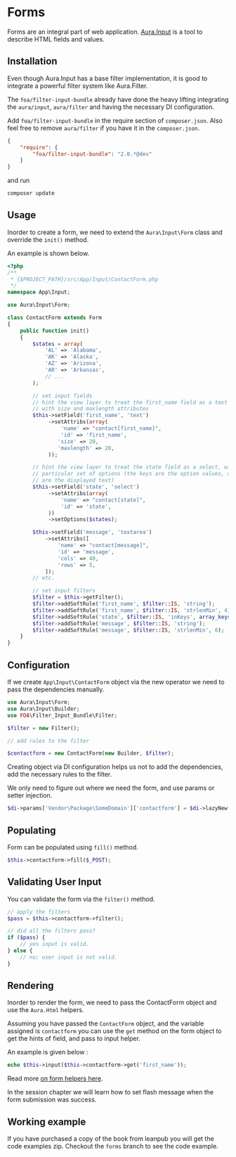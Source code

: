 # Forms

Forms are an integral part of web application.
[Aura.Input](https://github.com/auraphp/Aura.Input) is a tool to 
describe HTML fields and values. 

## Installation

Even though Aura.Input has a base filter implementation,
it is good to integrate a powerful filter system like Aura.Filter.

The `foa/filter-input-bundle` already have done the heavy lifting integrating
the `aura/input`, `aura/filter` and having the necessary DI configuration.

Add `foa/filter-input-bundle` in the require section of `composer.json`.
Also feel free to remove `aura/filter` if you have it in the `composer.json`.

```json
{
    "require": {
        "foa/filter-input-bundle": "2.0.*@dev"
    }
}
```

and run

```bash
composer update
```

## Usage

Inorder to create a form, we need to extend the `Aura\Input\Form` class
and override the `init()` method.

An example is shown below.

```php
<?php
/**
 * {$PROJECT_PATH}/src/App/Input/ContactForm.php
 */
namespace App\Input;

use Aura\Input\Form;

class ContactForm extends Form
{
    public function init()
    {
        $states = array(
            'AL' => 'Alabama',
            'AK' => 'Alaska',
            'AZ' => 'Arizona',
            'AR' => 'Arkansas',
            // ...
        );

        // set input fields
        // hint the view layer to treat the first_name field as a text input,
        // with size and maxlength attributes
        $this->setField('first_name', 'text')
             ->setAttribs(array(
                 'name' => "contact[first_name]",
                 'id' => 'first_name',
                'size' => 20,
                'maxlength' => 20,
             ));

        // hint the view layer to treat the state field as a select, with a
        // particular set of options (the keys are the option values, and the values
        // are the displayed text)
        $this->setField('state', 'select')
             ->setAttribs(array(
                 'name' => "contact[state]",
                 'id' => 'state',
             ))
             ->setOptions($states);

        $this->setField('message', 'textarea')
            ->setAttribs([
                'name' => "contact[message]",
                'id' => 'message',
                'cols' => 40,
                'rows' => 5,
            ]);
        // etc.

        // set input filters
        $filter = $this->getFilter();
        $filter->addSoftRule('first_name', $filter::IS, 'string');
        $filter->addSoftRule('first_name', $filter::IS, 'strlenMin', 4);
        $filter->addSoftRule('state', $filter::IS, 'inKeys', array_keys($states));
        $filter->addSoftRule('message', $filter::IS, 'string');
        $filter->addSoftRule('message', $filter::IS, 'strlenMin', 6);
    }
}
```

## Configuration

If we create `App\Input\ContactForm` object via the new operator
we need to pass the dependencies manually.

```php
use Aura\Input\Form;
use Aura\Input\Builder;
use FOA\Filter_Input_Bundle\Filter;

$filter = new Filter();

// add rules to the filter

$contactform = new ContactForm(new Builder, $filter);
```

Creating object via DI configuration helps us not to add the dependencies, 
add the necessary rules to the filter.

We only need to figure out where we need the form, and use params or 
setter injection.

```php
$di->params['Vendor\Package\SomeDomain']['contactform'] = $di->lazyNew('App\Input\ContactForm');
```

## Populating

Form can be populated using `fill()` method.

```php
$this->contactform->fill($_POST);
```

## Validating User Input

You can validate the form via the `filter()` method.

```php
// apply the filters
$pass = $this->contactform->filter();

// did all the filters pass?
if ($pass) {
    // yes input is valid.
} else {
    // no; user input is not valid.    
}
```

## Rendering

Inorder to render the form, we need to pass the ContactForm object and use the 
`Aura.Html` helpers.

Assuming you have passed the `ContactForm` object, and the variable assigned
is `contactform` you can use the `get` method on the form object to
get the hints of field, and pass to input helper.

An example is given below :

```php
echo $this->input($this->contactform->get('first_name'));
```

Read more [on form helpers here](https://github.com/auraphp/Aura.Html/blob/develop-2/README-FORMS.md).

In the session chapter we will learn how to set flash message when the
form submission was success.

## Working example

If you have purchased a copy of the book from leanpub you will get the
code examples zip. Checkout the `forms` branch to see
the code example.
